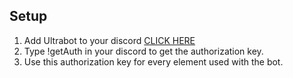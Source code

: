 ## Setup
1. Add Ultrabot to your discord [CLICK HERE](https://discordapp.com/oauth2/authorize?client_id=813163695881846845&scope=bot&permissions=%60)
2. Type !getAuth in your discord to get the authorization key.
3. Use this authorization key for every element used with the bot.
